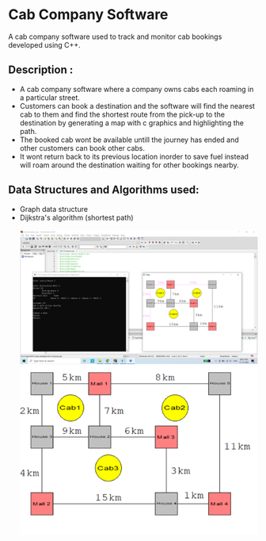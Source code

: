 # Cab Company Software
A cab company software used to track and monitor cab bookings developed using C++.
## Description :
* A cab company software where a company owns cabs each roaming in a particular street.
* Customers can book a destination and the software will find the nearest cab to them and find the shortest route from the pick-up to the destination by generating a map with c graphics and highlighting the path.
* The booked cab wont be available untill the journey has ended and other customers can book other cabs.
* It wont return back to its previous location inorder to save fuel instead will roam around the destination waiting for other bookings nearby.
##  Data Structures and Algorithms used:
* Graph data structure
* Dijkstra's algorithm (shortest path)
<br><br>
![Cab Company](Cab_Company.png)
![Map](map.png)
